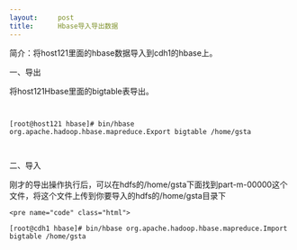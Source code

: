 ```yaml
---
layout:     post
title:      Hbase导入导出数据
---
```

<div id="article_content" class="article_content clearfix csdn-tracking-statistics" data-pid="blog" data-mod="popu_307" data-dsm="post">
								            <link rel="stylesheet" href="https://csdnimg.cn/release/phoenix/template/css/ck_htmledit_views-f76675cdea.css">
						<div class="htmledit_views" id="content_views">
                
<p>简介：将host121里面的hbase数据导入到cdh1的hbase上。</p>
<p>一、导出</p>
<p>将host121Hbase里面的bigtable表导出。</p>
<p></p><pre><code class="language-html">
</code></pre><pre><code class="language-html">[root@host121 hbase]# bin/hbase org.apache.hadoop.hbase.mapreduce.Export bigtable /home/gsta</code></pre><pre><code class="language-html">
</code></pre>
<p>二、导入</p>
<p>刚才的导出操作执行后，可以在hdfs的/home/gsta下面找到part-m-00000这个文件，将这个文件上传到你要导入的hdfs的/home/gsta目录下</p>
<p></p><pre><code class="language-html">&lt;pre name="code" class="html"&gt;
</code></pre><pre><code class="language-html">[root@cdh1 hbase]# bin/hbase org.apache.hadoop.hbase.mapreduce.Import bigtable /home/gsta</code></pre><pre><code class="language-html">
</code></pre>
<pre></pre>
<br><br><p></p>
            </div>
                </div>